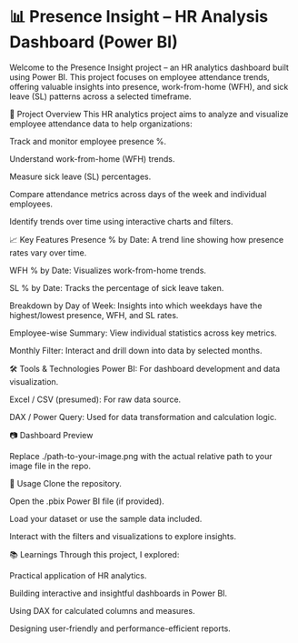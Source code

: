 # 📊 Presence Insight – HR Analysis Dashboard (Power BI)
Welcome to the Presence Insight project – an HR analytics dashboard built using Power BI. This project focuses on employee attendance trends, offering valuable insights into presence, work-from-home (WFH), and sick leave (SL) patterns across a selected timeframe.

🚀 Project Overview
This HR analytics project aims to analyze and visualize employee attendance data to help organizations:

Track and monitor employee presence %.

Understand work-from-home (WFH) trends.

Measure sick leave (SL) percentages.

Compare attendance metrics across days of the week and individual employees.

Identify trends over time using interactive charts and filters.

📈 Key Features
Presence % by Date: A trend line showing how presence rates vary over time.

WFH % by Date: Visualizes work-from-home trends.

SL % by Date: Tracks the percentage of sick leave taken.

Breakdown by Day of Week: Insights into which weekdays have the highest/lowest presence, WFH, and SL rates.

Employee-wise Summary: View individual statistics across key metrics.

Monthly Filter: Interact and drill down into data by selected months.

🛠 Tools & Technologies
Power BI: For dashboard development and data visualization.

Excel / CSV (presumed): For raw data source.

DAX / Power Query: Used for data transformation and calculation logic.

📷 Dashboard Preview

Replace ./path-to-your-image.png with the actual relative path to your image file in the repo.

📌 Usage
Clone the repository.

Open the .pbix Power BI file (if provided).

Load your dataset or use the sample data included.

Interact with the filters and visualizations to explore insights.

📚 Learnings
Through this project, I explored:

Practical application of HR analytics.

Building interactive and insightful dashboards in Power BI.

Using DAX for calculated columns and measures.

Designing user-friendly and performance-efficient reports.
